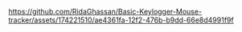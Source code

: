 

https://github.com/RidaGhassan/Basic-Keylogger-Mouse-tracker/assets/174221510/ae4361fa-12f2-476b-b9dd-66e8d4991f9f

